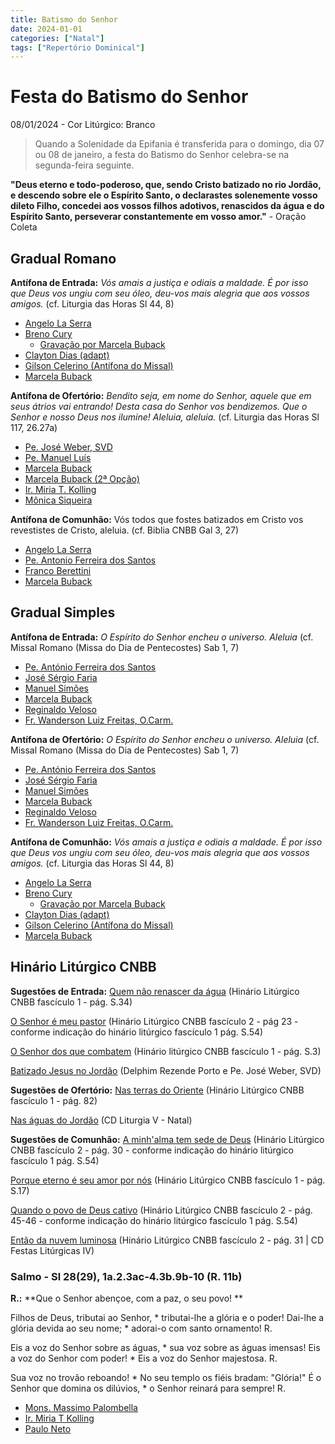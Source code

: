 ```yaml
---
title: Batismo do Senhor
date: 2024-01-01
categories: ["Natal"]
tags: ["Repertório Dominical"]
---
```

# Festa do Batismo do Senhor
08/01/2024 - Cor Litúrgico: Branco

> Quando a Solenidade da Epifania é transferida para o domingo, dia 07 ou 08 de janeiro, a festa do Batismo do Senhor celebra-se na segunda-feira seguinte.

**"Deus eterno e todo-poderoso, que, sendo Cristo batizado no rio Jordão, e descendo sobre ele o Espírito Santo, o declarastes solenemente vosso dileto Filho, concedei aos vossos filhos adotivos, renascidos da água e do Espírito Santo, perseverar constantemente em vosso amor."** - Oração Coleta

## Gradual Romano
**Antífona de Entrada:** _Vós amais a justiça e odiais a maldade. É por isso que Deus vos ungiu com seu óleo, deu-vos mais alegria que aos vossos amigos._ (cf. Liturgia das Horas Sl 44, 8)

-   [Angelo La Serra](https://youtu.be/gtgH9_oPkXg)
-   [Breno Cury](https://www.instagram.com/p/CUnK0VzFO8z/)
	-   [Gravação por Marcela Buback](https://youtu.be/bDs8U6xJf6k)
-   [Clayton Dias (adapt)](https://youtu.be/7CvdWJ6Ey1U)
-   [Gilson Celerino (Antífona do Missal)](https://youtu.be/4EaL0vQ1mgE)
-   [Marcela Buback](https://youtu.be/3ifbA-wsCKU)

**Antífona de Ofertório:** _Bendito seja, em nome do Senhor, aquele que em seus átrios vai entrando! Desta casa do Senhor vos bendizemos. Que o Senhor e nosso Deus nos ilumine! Aleluia, aleluia._ (cf. Liturgia das Horas Sl 117, 26.27a)

-   [Pe. José Weber, SVD](https://youtu.be/CpssFNFnqC8)
-   [Pe. Manuel Luís](https://youtu.be/lMD6xUstT8U)
-   [Marcela Buback](https://youtu.be/V9RWuu_aDYA)
-   [Marcela Buback (2ª Opção)](https://youtu.be/we6xzePeK0w)
-   [Ir. Miria T. Kolling](https://youtu.be/GVdwIP6Sjlw)
-   [Mônica Siqueira](https://youtu.be/r8Ll12xPwYI)

**Antífona de Comunhão:** Vós todos que fostes batizados em Cristo vos revestistes de Cristo, aleluia. (cf. Biblia CNBB Gal 3, 27)

-   [Angelo La Serra](https://youtu.be/tvCe77p5iAs)
-   [Pe. Antonio Ferreira dos Santos](https://youtu.be/RRmwxvAv63I)
-   [Franco Berettini](https://youtu.be/U2uttrUpPBE)
-   [Marcela Buback](https://youtu.be/7CqAQMF3x9Y)

## Gradual Simples
**Antífona de Entrada:** _O Espírito do Senhor encheu o universo. Aleluia_ (cf. Missal Romano (Missa do Dia de Pentecostes) Sab 1, 7)
-   [Pe. António Ferreira dos Santos](https://youtu.be/Q-CMsKu6xEM)
-   [José Sérgio Faria](https://youtu.be/7HHw8RQvpYM)
-   [Manuel Simões](https://youtu.be/rDhKt5_f3-M)
-   [Marcela Buback](https://youtu.be/rlr_ggaobC0)
-   [Reginaldo Veloso](https://youtu.be/sYGADu2gQvQ)
-   [Fr. Wanderson Luiz Freitas, O.Carm.](https://youtu.be/GFDFFOlidz4)

**Antífona de Ofertório:** _O Espírito do Senhor encheu o universo. Aleluia_ (cf. Missal Romano (Missa do Dia de Pentecostes) Sab 1, 7)
-   [Pe. António Ferreira dos Santos](https://youtu.be/Q-CMsKu6xEM)
-   [José Sérgio Faria](https://youtu.be/7HHw8RQvpYM)
-   [Manuel Simões](https://youtu.be/rDhKt5_f3-M)
-   [Marcela Buback](https://youtu.be/rlr_ggaobC0)
-   [Reginaldo Veloso](https://youtu.be/sYGADu2gQvQ)
-   [Fr. Wanderson Luiz Freitas, O.Carm.](https://youtu.be/GFDFFOlidz4)

**Antífona de Comunhão:** _Vós amais a justiça e odiais a maldade. É por isso que Deus vos ungiu com seu óleo, deu-vos mais alegria que aos vossos amigos._ (cf. Liturgia das Horas Sl 44, 8)
-   [Angelo La Serra](https://youtu.be/gtgH9_oPkXg)
-   [Breno Cury](https://www.instagram.com/p/CUnK0VzFO8z/)
	-   [Gravação por Marcela Buback](https://youtu.be/bDs8U6xJf6k)
-   [Clayton Dias (adapt)](https://youtu.be/7CvdWJ6Ey1U)
-   [Gilson Celerino (Antífona do Missal)](https://youtu.be/4EaL0vQ1mgE)
-   [Marcela Buback](https://youtu.be/3ifbA-wsCKU)

## Hinário Litúrgico CNBB
**Sugestões de Entrada:** 
[Quem não renascer da água](https://youtu.be/gufqtXpq3ck)
(Hinário Litúrgico CNBB fascículo 1 - pág. S.34)

[O Senhor é meu pastor](https://youtu.be/hXCQpg19Ffc?si=XtvHTRR7QiunCKmd)
(Hinário Litúrgico CNBB fascículo 2 - pág 23 - conforme indicação do hinário litúrgico fascículo 1 pág. S.54)

[O Senhor dos que combatem](https://youtu.be/HaWeGgi3LJY)
(Hinário litúrgico CNBB fascículo 1 - pág. S.3)

[Batizado Jesus no Jordão](https://youtu.be/vQnYe7_mAdM)
(Delphim Rezende Porto e Pe. José Weber, SVD)

**Sugestões de Ofertório:**
[Nas terras do Oriente](https://youtu.be/GGqsaCAq3u0)
(Hinário Litúrgico CNBB fascículo 1 - pág. 82)

[Nas águas do Jordão](https://youtu.be/HVHv5lvStio?si=0ADGcQUebn0dupwS)
(CD Liturgia V - Natal)

**Sugestões de Comunhão:**
[A minh'alma tem sede de Deus](https://youtu.be/CArWn7EHNWM)
(Hinário Litúrgico CNBB fascículo 2 - pág. 30 - conforme indicação do hinário litúrgico fascículo 1 pág. S.54)

[Porque eterno é seu amor por nós](https://youtu.be/5SB_a4sDlm8)
(Hinário Litúrgico CNBB fascículo 1 - pág. S.17)

[Quando o povo de Deus cativo](https://youtu.be/GCbQ8neMnWA)
(Hinário Litúrgico CNBB fascículo 2 - pág. 45-46 - conforme indicação do hinário litúrgico fascículo 1 pág. S.54)

[Então da nuvem luminosa](https://youtu.be/htyJk0rojA0?si=7sm8AbvWLZRU-aAC)
(Hinário Litúrgico CNBB fascículo 2 - pág. 31 | CD Festas Litúrgicas IV)

### Salmo - Sl 28(29), 1a.2.3ac-4.3b.9b-10 (R. 11b)

**R.:** **Que o Senhor abençoe, com a paz, o seu povo!
**

Filhos de Deus, tributai ao Senhor, *
tributai-lhe a glória e o poder!
Dai-lhe a glória devida ao seu nome; *
adorai-o com santo ornamento! R.

Eis a voz do Senhor sobre as águas, *
sua voz sobre as águas imensas!
Eis a voz do Senhor com poder! *
Eis a voz do Senhor majestosa. R.

Sua voz no trovão reboando! *
No seu templo os fiéis bradam: "Glória!"
É o Senhor que domina os dilúvios, *
o Senhor reinará para sempre! R.

-   [Mons. Massimo Palombella](https://youtu.be/Fc1_dTFYVj4)
-   [Ir. Miria T Kolling](https://youtu.be/zdRxv8PsQ9s)
-   [Paulo Neto](https://youtu.be/d8agMw3BSK8)
